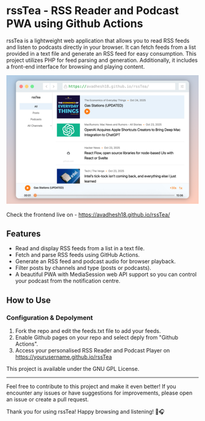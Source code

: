 # rssTea - RSS Reader and Podcast PWA using Github Actions

rssTea is a lightweight web application that allows you to read RSS feeds and listen to podcasts directly in your browser. It can fetch feeds from a list provided in a text file and generate an RSS feed for easy consumption. This project utilizes PHP for feed parsing and generation. Additionally, it includes a front-end interface for browsing and playing content.

![Screenshot](public/image.png)

Check the frontend live on - https://avadhesh18.github.io/rssTea/

## Features

- Read and display RSS feeds from a list in a text file.
- Fetch and parse RSS feeds using GitHub Actions.
- Generate an RSS feed and podcast audio for browser playback.
- Filter posts by channels and type (posts or podcasts).
- A beautiful PWA with MediaSession web API support so you can control your podcast from the notification centre.
                                                                                                                                            
## How to Use

### Configuration & Depolyment

1. Fork the repo and edit the feeds.txt file to add your feeds.
2. Enable Github pages on your repo and select deply from "Github Actions".
3. Access your personalised RSS Reader and Podcast Player on https://yourusername.github.io/rssTea

This project is available under the GNU GPL License.

---

Feel free to contribute to this project and make it even better! If you encounter any issues or have suggestions for improvements, please open an issue or create a pull request.

Thank you for using rssTea! Happy browsing and listening! 🍵🎧

